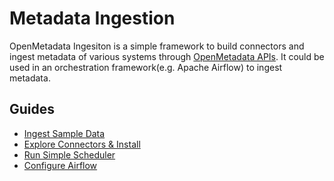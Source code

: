 # Metadata Ingestion

OpenMetadata Ingesiton is a simple framework to build connectors and ingest metadata of various systems through [OpenMetadata APIs](https://docs.open-metadata.org/v/docs/openmetadata-apis/apis).
It could be used in an orchestration framework(e.g. Apache Airflow) to ingest metadata.


## Guides

* [Ingest Sample Data](install/metadata-ingestion/ingest-sample-data.md)
* [Explore Connectors & Install](install/metadata-ingestion/connectors/)
* [Run Simple Scheduler](install/scheduler.md)
* [Configure Airflow](install/airflow.md)